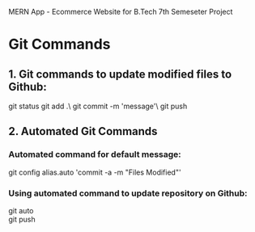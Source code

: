 MERN App - Ecommerce Website for B.Tech 7th Semeseter Project

<h1>Git Commands</h1>

<h2>1. Git commands to update modified files to Github:</h2>
git status
git add .\
git commit -m 'message'\
git push

<h2>2. Automated Git Commands</h2>

<h3>Automated command for default message:</h3>

git config alias.auto 'commit -a -m "Files Modified"'

<h3>Using automated command to update repository on Github:</h3>

git auto\
git push